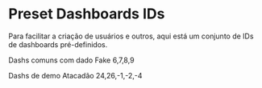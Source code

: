 # Preset Dashboards IDs

Para facilitar a criação de usuários e outros, aqui está um conjunto de IDs de dashboards pré-definidos.

Dashs comuns com dado Fake
6,7,8,9

Dashs de demo Atacadão
24,26,-1,-2,-4
